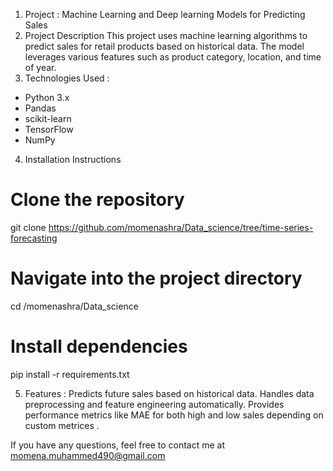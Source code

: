 1. Project :
Machine Learning and Deep learning Models for Predicting Sales
2. Project Description
This project uses machine learning algorithms to predict sales for retail products based on historical data. The model leverages various features such as product category, location, and time of year.
3. Technologies Used :
- Python 3.x
- Pandas
- scikit-learn
- TensorFlow
- NumPy
4. Installation Instructions
  # Clone the repository
git clone https://github.com/momenashra/Data_science/tree/time-series-forecasting

# Navigate into the project directory
cd /momenashra/Data_science

# Install dependencies
pip install -r requirements.txt

5. Features :
Predicts future sales based on historical data.
Handles data preprocessing and feature engineering automatically.
Provides performance metrics like MAE for both high and low sales depending on custom metrices .

If you have any questions, feel free to contact me at momena.muhammed490@gmail.com 

